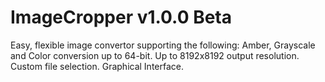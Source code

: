 # ImageCropper v1.0.0 Beta
Easy, flexible image convertor supporting the following:
Amber, Grayscale and Color conversion up to 64-bit.
Up to 8192x8192 output resolution.
Custom file selection.
Graphical Interface.
